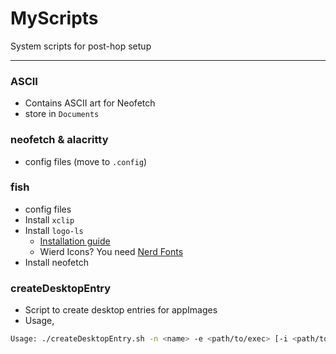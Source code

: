# MyScripts

System scripts for post-hop setup

---

### ASCII

- Contains ASCII art for Neofetch
- store in `Documents`

### neofetch & alacritty

- config files (move to `.config`)

### fish

- config files
- Install `xclip`
- Install `logo-ls`
  - [Installation guide](https://terminalroot.com/install-a-ls-command-that-shows-file-icons/)
  - Wierd Icons? You need [Nerd Fonts](https://github.com/ryanoasis/nerd-fonts)
- Install neofetch

### createDesktopEntry

- Script to create desktop entries for appImages
- Usage,

```sh
Usage: ./createDesktopEntry.sh -n <name> -e <path/to/exec> [-i <path/to/icon>] [-t]
```
